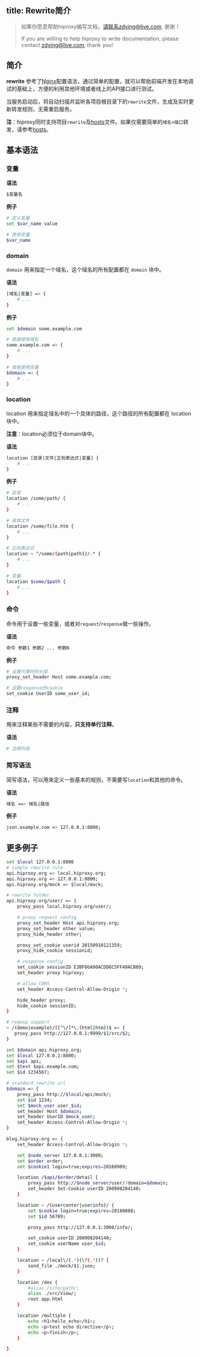 title: Rewrite简介
---

> 如果你愿意帮助hiproxy编写文档，请联系zdying@live.com, 谢谢！
>
> If you are willing to help hiproxy to write documentation, please contact zdying@live.com, thank you!

## 简介

**rewrite** 参考了[Nginx][Nginx]配置语法，通过简单的配置，就可以帮助前端开发在本地调试的基础上，方便的利用其他环境或者线上的API接口进行测试。

当服务启动后，将自动扫描并监听各项目根目录下的`rewrite`文件，生成及实时更新转发规则，无需重启服务。

**注**：hiproxy同时支持项目`rewrite`及[hosts][hosts]文件。如果仅需要简单的`域名+端口`转发，请参考[hosts][hosts]。

## 基本语法

### 变量

**语法**
```bash
$变量名
```
**例子**

```bash
# 定义变量
set $var_name value

# 使用变量
$var_name
```
### domain

`domain` 用来指定一个域名，这个域名的所有配置都在 `domain` 块中。

**语法**

```bash
[域名|变量] => {
    # ...
}
```
**例子**

```bash
set $domain some.example.com

# 直接使用域名
some.example.com => {
    # ...
}

# 或者使用变量
$domain => {
    # ...
}
```
### location

location 用来指定域名中的一个具体的路径，这个路径的所有配置都在 location 块中。

**注意**：location必须位于domain块中。

**语法**

```bash
location [目录|文件|正则表达式|变量] {
    # ...
}
```
**例子**

```bash
# 目录
location /some/path/ {
    # ...
}

# 具体文件
location /some/file.htm {
    # ...
}

# 正则表达式
location ~ ^/some/(path|path1)/.* {
    # ...
}

# 变量
location $some/$path {
    # ...
}
```
### 命令

命令用于设置一些变量，或者对`request`\/`response`做一些操作。

**语法**

```bash
命令 参数1 参数2 ... 参数N
```

**例子**

```bash
# 设置代理时的头部
proxy_set_header Host some.example.com;

# 设置response的cookie
set_cookie UserID some_user_id;
```

### 注释

用来注释某些不需要的内容，**只支持单行注释**。

**语法**

```bash
# 注释内容
```

### 简写语法

简写语法，可以用来定义一些基本的规则，不需要写`location`和其他的命令。

**语法**

```bash
域名 ==> 域名|路径
```

**例子**

```bash
json.example.com => 127.0.0.1:8800;
```

## 更多例子

```bash
set $local 127.0.0.1:8800
# simple rewrite rule
api.hiproxy.org => local.hiproxy.org;
api.hiproxy.org => 127.0.0.1:8800;
api.hiproxy.org/mock => $local/mock;
```

```bash
# rewrite folder
api.hiproxy.org/user/ => {
    proxy_pass local.hiproxy.org/user/;

    # proxy request config
    proxy_set_header Host api.hiproxy.org;
    proxy_set_header other value;
    proxy_hide_header other;

    proxy_set_cookie userid 20150910121359;
    proxy_hide_cookie sessionid;

    # response config
    set_cookie sessionID E3BF86A90ACDD6C5FF49ACB09;
    set_header proxy hiproxy;

    # allow CORS
    set_header Access-Control-Allow-Origin *;

    hide_header proxy;
    hide_cookie sessionID;
}
```

```bash
# regexp support
~ /(demo|example)/([^\/]*\.(html|htm))$ => {
   proxy_pass http://127.0.0.1:9999/$1/src/$2;
}
```

```bash
set $domain api.hiproxy.org;
set $local 127.0.0.1:8800;
set $api api;
set $test $api.example.com;
set $id 1234567;

# standard rewrite url
$domain => {
    proxy_pass http://$local/api/mock/;
    set $id 1234;
    set $mock_user user_$id;
    set_header Host $domain;
    set_header UserID $mock_user;
    set_header Access-Control-Allow-Origin *;
}

blog.hiproxy.org => {
    set_header Access-Control-Allow-Origin *;

    set $node_server 127.0.0.1:3008;
    set $order order;
    set $cookie1 login=true;expires=20160909;

    location /$api/$order/detail {
        proxy_pass http://$node_server/user/?domain=$domain;
        set_header Set-Cookie userID 200908204140;
    }

    location ~ /(usercenter|userinfo)/ {
        set $cookie login=true;expires=20180808;
        set $id 56789;

        proxy_pass http://127.0.0.1:3008/info/;

        set_cookie userID 200908204140;
        set_cookie userName user_$id;
    }

    location ~ /local\/(.*)(\?(.*))? {
        send_file ./mock/$1.json;
    }

    location /dev {
        #alias /site/path/;
        alias ./src/view/;
        root app.html
    }

    location /multiple {
        echo <h1>hello_echo</h1>;
        echo <p>test echo directive</p>;
        echo <p>finish</p>;
    }

}
```


[hosts]: ../configuration/hosts.html
[Nginx]: http://nginx.org/en/docs/

